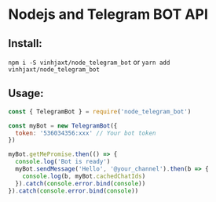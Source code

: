 # Nodejs and Telegram BOT API

## Install:
`npm i -S vinhjaxt/node_telegram_bot`
or
`yarn add vinhjaxt/node_telegram_bot`

## Usage:
```js
const { TelegramBot } = require('node_telegram_bot')

const myBot = new TelegramBot({
  token: '536034356:xxx' // Your bot token
})

myBot.getMePromise.then(() => {
  console.log('Bot is ready')
  myBot.sendMessage('Hello', '@your_channel').then(b => {
    console.log(b, myBot.cachedChatIds)
  }).catch(console.error.bind(console))
}).catch(console.error.bind(console))
```
